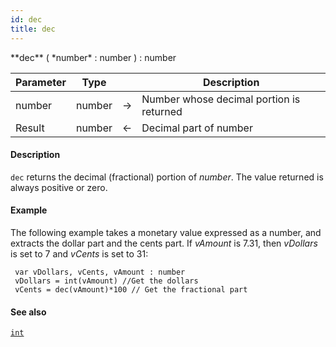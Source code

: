 ```yaml
---
id: dec
title: dec
---
```



<!-- REF #_command_.dec.Syntax -->**dec** ( *number* : number ) : number<!-- END REF -->


<!-- REF #_command_.dec.Params -->
|Parameter|Type||Description|
|---------|--- |:---:|------|
|number|number|->|Number whose decimal portion is returned|
|Result|number|<-|Decimal part of number|
<!-- END REF -->

#### Description

`dec` <!-- REF #_command_.dec.Summary -->returns the decimal (fractional) portion of *number*<!-- END REF -->. The value returned is always positive or zero.

#### Example

The following example takes a monetary value expressed as a number, and extracts the dollar part and the cents part. If *vAmount* is 7.31, then *vDollars* is set to 7 and *vCents* is set to 31:

```qs
 var vDollars, vCents, vAmount : number
 vDollars = int(vAmount) //Get the dollars
 vCents = dec(vAmount)*100 // Get the fractional part

```

#### See also

[`int`](#int)
